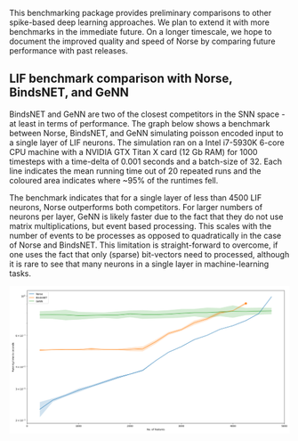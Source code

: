 This benchmarking package provides preliminary comparisons to 
other spike-based deep learning approaches.
We plan to extend it with more benchmarks in the immediate future.
On a longer timescale, we hope to document the improved quality and speed
of Norse by comparing future performance with past releases.

## LIF benchmark comparison with Norse, BindsNET, and GeNN
BindsNET and GeNN are two of the closest competitors in the SNN space - at
least in terms of performance.
The graph below shows a benchmark between Norse, BindsNET, and GeNN simulating
poisson encoded input to a single layer of LIF neurons. The simulation ran on a
Intel i7-5930K 6-core CPU machine with a NVIDIA GTX Titan X card (12 Gb RAM) for 1000 
timesteps with a time-delta of 0.001 seconds and a batch-size of 32.
Each line indicates the mean running time out of 20 repeated runs and the coloured
area indicates where ~95% of the runtimes fell.

The benchmark indicates that for a single layer of less than 4500 LIF neurons, Norse outperforms both competitors.
For larger numbers of neurons per layer, GeNN is likely faster due to the fact that they do not use matrix multiplications, but event based processing. 
This scales with the number of events to be processes as opposed to quadratically in the case of Norse and BindsNET.
This limitation is straight-forward to overcome, if one uses the fact that only (sparse) bit-vectors need to processed, 
although it is rare to see that many neurons in a single layer in machine-learning tasks.

![](lif_benchmark.png)
